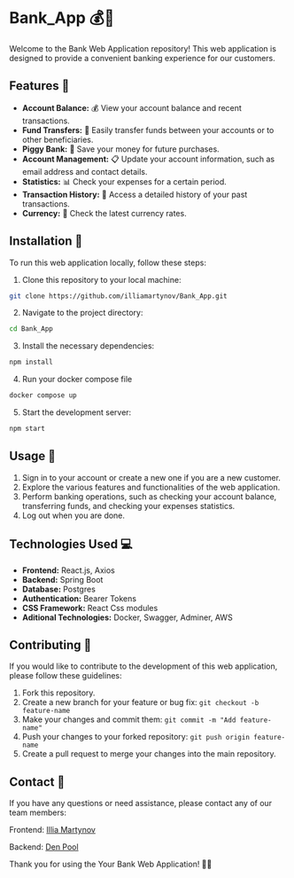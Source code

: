 # Bank_App 💰🏦

Welcome to the Bank Web Application repository! This web application is designed to provide a convenient banking experience for our customers.

## Features 🌟

- **Account Balance:** 💰 View your account balance and recent transactions.
- **Fund Transfers:** 💸 Easily transfer funds between your accounts or to other beneficiaries.
- **Piggy Bank:** 🐖 Save your money for future purchases.
- **Account Management:** 📋 Update your account information, such as email address and contact details.
- **Statistics:** 📊 Check your expenses for a certain period.
- **Transaction History:** 🧾 Access a detailed history of your past transactions.
- **Currency:** 💱 Check the latest currency rates.


## Installation 🚀

To run this web application locally, follow these steps:

1. Clone this repository to your local machine:

```bash
git clone https://github.com/illiamartynov/Bank_App.git
```

2. Navigate to the project directory:
```bash
cd Bank_App
```

3. Install the necessary dependencies:
```bash
npm install
```

4. Run your docker compose file
```bash
docker compose up
```

 5. Start the development server:
```bash
npm start
```
## Usage 📝

1. Sign in to your account or create a new one if you are a new customer.
2. Explore the various features and functionalities of the web application.
3. Perform banking operations, such as checking your account balance, transferring funds, and checking your expenses statistics.
4. Log out when you are done.

## Technologies Used 💻

- **Frontend:** React.js, Axios
- **Backend:** Spring Boot
- **Database:** Postgres
- **Authentication:** Bearer Tokens
- **CSS Framework:** React Css modules
- **Aditional Technologies:** Docker, Swagger, Adminer, AWS

## Contributing 🤝

If you would like to contribute to the development of this web application, please follow these guidelines:

1. Fork this repository.
2. Create a new branch for your feature or bug fix: `git checkout -b feature-name`
3. Make your changes and commit them: `git commit -m "Add feature-name"`
4. Push your changes to your forked repository: `git push origin feature-name`
5. Create a pull request to merge your changes into the main repository.

## Contact 📧

If you have any questions or need assistance, please contact any of our team members:

Frontend: [Illia Martynov](https://www.linkedin.com/in/illia-martynov-335800283/)

Backend: [Den Pool](https://www.linkedin.com/in/denpool/)

Thank you for using the Your Bank Web Application! 💼🌐
